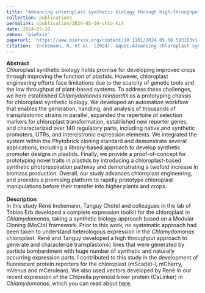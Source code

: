 ```yaml
---
title: "Advancing chloroplast synthetic biology through high-throughput plastome engineering of <i>Chlamydomonas reinhardtii</i>"
collection: publications
permalink: /publication/2024-05-10-chlo_kit
date: 2024-05-10
venue: 'bioRxiv'
paperurl: 'https://www.biorxiv.org/content/10.1101/2024.05.08.593163v1'
citation: 'Inckemann, R. et al. (2024). &quot;Advancing chloroplast synthetic biology through high-throughput plastome engineering of <i>Chlamydomonas reinhardtii</i>&quot; <i>bioRxiv.</i> (2024)'
---
```


**Abstract**<br>
Chloroplast synthetic biology holds promise for developing improved crops through improving the function of plastids. However, chloroplast engineering efforts face limitations due to the scarcity of genetic tools and the low throughput of plant-based systems. To address these challenges, we here established *Chlamydomonas reinhardtii* as a prototyping chassis for chloroplast synthetic biology. We developed an automation workflow that enables the generation, handling, and analysis of thousands of transplastomic strains in parallel, expanded the repertoire of selection markers for chloroplast transformation, established new reporter genes, and characterized over 140 regulatory parts, including native and synthetic promoters, UTRs, and intercistronic expression elements. We integrated the system within the Phytobrick cloning standard and demonstrate several applications, including a library-based approach to develop synthetic promoter designs in plastids. Finally, we provide a proof-of-concept for prototyping novel traits in plastids by introducing a chloroplast-based synthetic photorespiration pathway and demonstrating a twofold increase in biomass production. Overall, our study advances chloroplast engineering, and provides a promising platform to rapidly prototype chloroplast manipulations before their transfer into higher plants and crops.<br><br>
**Description**<br>
In this study René Inckemann, Tanguy Chotel and colleagues in the lab of Tobias Erb developed a complete expression toolkit for the chloroplast in *Chlamydomonas*, taking a synthetic biology approach based on a Modular Cloning (MoClo) framework. Prior to this work, no systematic approach had been taken to understand heterologous expression in the _Chlamydomonas_ chloroplast. René and Tanguy developed a high throughput approach to generate and characterize transplastomic lines that were generated by particle bombardment with huge number of synthetic and naturally occurring expression parts. I contributed to this study in the development of fluorescent protein reporters for the chloroplast (mScarlet-I, mCherry, mVenus and mCerulean). We also used vectors developed by René in our recent expression of the Chlorella pyrenoid linker protein (CsLinker) in _Chlamydomonas_, which you can read about <a href="https://www.biorxiv.org/content/10.1101/2024.04.09.588658v1">here</a>.